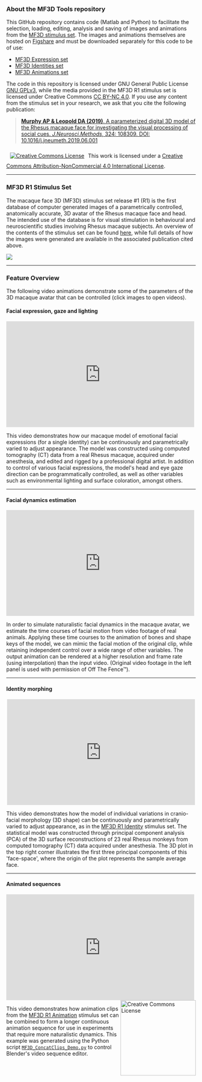 ### About the MF3D Tools repository
This GitHub repository contains code (Matlab and Python) to facilitate the selection, loading, editing, analysis and saving of images and animations from the [MF3D stimulus set](https://figshare.com/projects/MF3D_Release_1_A_visual_stimulus_set_of_parametrically_controlled_CGI_macaque_faces_for_research/64544). The images and animations themselves are hosted on [Figshare](https://figshare.com/) and must be downloaded separately for this code to be of use:
* [MF3D Expression set](https://doi.org/10.6084/m9.figshare.8226029)
* [MF3D Identities set](https://doi.org/10.6084/m9.figshare.8226311)
* [MF3D Animations set](https://doi.org/10.6084/m9.figshare.8226317)

The code in this repository is licensed under GNU General Public License [GNU GPLv3](https://choosealicense.com/licenses/gpl-3.0/#), while the media provided in the MF3D R1 stimulus set is licensed under Creative Commons [CC BY-NC 4.0](http://creativecommons.org/licenses/by-nc/4.0/).
If you use any content from the stimulus set in your research, we ask that you cite the following publication:

> [**Murphy AP & Leopold DA (2019)**. A parameterized digital 3D model of the Rhesus macaque face for investigating the visual processing of social cues. _J.Neurosci.Methods_, 324: 108309. DOI: 10.1016/j.jneumeth.2019.06.001](https://doi.org/10.1016/j.jneumeth.2019.06.001)

<a rel="license" href="http://creativecommons.org/licenses/by-nc/4.0/"><img alt="Creative Commons License" style="vertical-align:left;margin:10px" src="https://i.creativecommons.org/l/by-nc/4.0/88x31.png" /></a>This work is licensed under a <a rel="license" href="http://creativecommons.org/licenses/by-nc/4.0/">Creative Commons Attribution-NonCommercial 4.0 International License</a>.

---

### MF3D R1 Stimulus Set

The macaque face 3D (MF3D) stimulus set release #1 (R1) is the first database of computer generated images of a parametrically controlled, anatomically accurate, 3D avatar of the Rhesus macaque face and head. The intended use of the database is for visual stimulation in behavioural and neuroscientific studies involving Rhesus macaque subjects. An overview of the contents of the stimulus set can be found [here](https://github.com/MonkeyGone2Heaven/MF3D/wiki/MF3D-Release-%231), while full details of how the images were generated are available in the associated publication cited above. 

![](https://user-images.githubusercontent.com/7523776/58911022-ef7b2000-86e4-11e9-8a6a-ef9a44206a4e.png)

---

### Feature Overview

The following video animations demonstrate some of the parameters of the 3D macaque avatar that can be controlled (click images to open videos).

#### **Facial expression, gaze and lighting**<br>

<iframe class="float-left" src="https://player.vimeo.com/video/326460055?color=ff9933&byline=0&portrait=0" width="500" height="281" frameborder="0" allow="autoplay; fullscreen" allowfullscreen></iframe>

This video demonstrates how our macaque model of emotional facial expressions (for a single identity) can be continuously and parametrically varied to adjust appearance. The model was constructed using computed tomography (CT) data from a real Rhesus macaque, acquired under anesthesia, and edited and rigged by a professional digital artist. In addition to control of various facial expressions, the model's head and eye gaze direction can be programmatically controlled, as well as other variables such as environmental lighting and surface coloration, amongst others.<br>

---

#### **Facial dynamics estimation**<br>

<iframe class="float-left" src="https://player.vimeo.com/video/329805226?color=ff9933&byline=0&portrait=0" width="500" height="281" frameborder="0" allow="autoplay; fullscreen" allowfullscreen></iframe>

In order to simulate naturalistic facial dynamics in the macaque avatar, we estimate the time courses of facial motion from video footage of real animals. Applying these time courses to the animation of bones and shape keys of the model, we can mimic the facial motion of the original clip, while retaining independent control over a wide range of other variables. The output animation can be rendered at a higher resolution and frame rate (using interpolation) than the input video. (Original video footage in the left panel is used with permission of Off The Fence™).<br>

---

#### **Identity morphing**<br>

<iframe class="float-left" src="https://player.vimeo.com/video/323447440?loop=1&color=ff9933&byline=0&portrait=0" width="500" height="281" frameborder="0" style="border:1;display:block;margin:auto" allow="autoplay; fullscreen" allowfullscreen></iframe>

This video demonstrates how the model of individual variations in cranio-facial morphology (3D shape) can be continuously and parametrically varied to adjust appearance, as in the [MF3D R1 Identity](https://doi.org/10.6084/m9.figshare.8226311) stimulus set. The statistical model was constructed through principal component analysis (PCA) of the 3D surface reconstructions of 23 real Rhesus monkeys from computed tomography (CT) data acquired under anesthesia. The 3D plot in the top right corner illustrates the first three principal components of this 'face-space', where the origin of the plot represents the sample average face.

---

#### **Animated sequences**<br>

<iframe style="align:left; display:block" src="https://player.vimeo.com/video/394782616?color=ff9933&byline=0&portrait=0" width="500" height="281" frameborder="0" allow="autoplay; fullscreen" allowfullscreen></iframe>

<img align="right" alt="Creative Commons License" src="https://thumbnails.cbc.ca/maven_legacy/thumbnails/437/271/MK0416_2500kbps_852x480_2664446519.jpg" width="200"/>





This video demonstrates how animation clips from the [MF3D R1 Animation](https://figshare.com/articles/MF3D_R1_Animations/8226317) stimulus set can be combined to form a longer continuous animation sequence for use in experiments that require more naturalistic dynamics. This example was generated using the Python script [`MF3D_ConcatClips_Demo.py`](https://github.com/MonkeyGone2Heaven/MF3D-Tools/blob/master/MF3D_Blender/MF3D_ConcatClips_Demo.py) to control Blender's video sequence editor.

